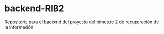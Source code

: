# backend-RIB2
Repositorio para el backend del proyecto del bimestre 2 de recuperación de la información
